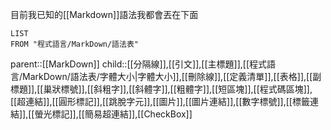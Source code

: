 目前我已知的[[Markdown]]語法我都會丟在下面

```dataview
LIST
FROM "程式語言/MarkDown/語法表"
```


parent::[[MarkDown]]
child::[[分隔線]],[[引文]],[[主標題]],[[程式語言/MarkDown/語法表/字體大小|字體大小]],[[刪除線]],[[定義清單]],[[表格]],[[副標題]],[[巢狀標號]],[[斜粗字]],[[斜體字]],[[粗體字]],[[短區塊]],[[程式碼區塊]],[[超連結]],[[圓形標記]],[[跳脫字元]],[[圖片]],[[圖片連結]],[[數字標號]],[[標籤連結]],[[螢光標記]],[[簡易超連結]],[[CheckBox]]